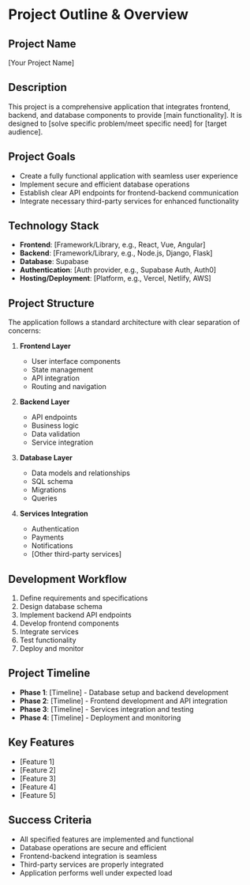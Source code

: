 # Project Outline & Overview

## Project Name
[Your Project Name]

## Description
This project is a comprehensive application that integrates frontend, backend, and database components to provide [main functionality]. It is designed to [solve specific problem/meet specific need] for [target audience].

## Project Goals
- Create a fully functional application with seamless user experience
- Implement secure and efficient database operations
- Establish clear API endpoints for frontend-backend communication
- Integrate necessary third-party services for enhanced functionality

## Technology Stack
- **Frontend**: [Framework/Library, e.g., React, Vue, Angular]
- **Backend**: [Framework/Library, e.g., Node.js, Django, Flask]
- **Database**: Supabase
- **Authentication**: [Auth provider, e.g., Supabase Auth, Auth0]
- **Hosting/Deployment**: [Platform, e.g., Vercel, Netlify, AWS]

## Project Structure
The application follows a standard architecture with clear separation of concerns:

1. **Frontend Layer**
   - User interface components
   - State management
   - API integration
   - Routing and navigation

2. **Backend Layer**
   - API endpoints
   - Business logic
   - Data validation
   - Service integration

3. **Database Layer**
   - Data models and relationships
   - SQL schema
   - Migrations
   - Queries

4. **Services Integration**
   - Authentication
   - Payments
   - Notifications
   - [Other third-party services]

## Development Workflow
1. Define requirements and specifications
2. Design database schema
3. Implement backend API endpoints
4. Develop frontend components
5. Integrate services
6. Test functionality
7. Deploy and monitor

## Project Timeline
- **Phase 1**: [Timeline] - Database setup and backend development
- **Phase 2**: [Timeline] - Frontend development and API integration
- **Phase 3**: [Timeline] - Services integration and testing
- **Phase 4**: [Timeline] - Deployment and monitoring

## Key Features
- [Feature 1]
- [Feature 2]
- [Feature 3]
- [Feature 4]
- [Feature 5]

## Success Criteria
- All specified features are implemented and functional
- Database operations are secure and efficient
- Frontend-backend integration is seamless
- Third-party services are properly integrated
- Application performs well under expected load

